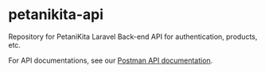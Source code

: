 # petanikita-api

Repository for PetaniKita Laravel Back-end API for authentication, products, etc.

For API documentations, see our [Postman API documentation](https://www.postman.com/martian-space-987932/workspace/petanikita-workspace).
